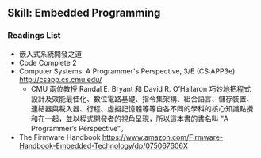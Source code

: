 ## Skill: Embedded Programming

### Readings List
* 嵌入式系統開發之道
* Code Complete 2
* Computer Systems: A Programmer's Perspective, 3/E (CS:APP3e) http://csapp.cs.cmu.edu/
  * CMU 兩位教授 Randal E. Bryant 和 David R. O’Hallaron 巧妙地把程式設計及效能最佳化、數位電路基礎、指令集架構、組合語言、儲存裝置、連結器與載入器、行程、虛擬記憶體等等自各不同的學科的核心知識點攪和在一起，並以程式開發者的視角呈現，所以這本書的書名叫 “A Programmer’s Perspective”。
* The Firmware Handbook https://www.amazon.com/Firmware-Handbook-Embedded-Technology/dp/075067606X

##